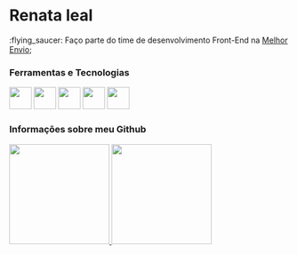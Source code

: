 <div dsplay="inline-block">
  <h1 align="left">Renata leal</h1>

  <div display="inline-block">
    <p align="left"> :flying_saucer: Faço parte do time de desenvolvimento Front-End na <a href="https://melhorenvio.com.br//">Melhor Envio</a>;</p>
    
  </div>
 </div>







### Ferramentas e Tecnologias
  <div>
   <img src="https://cdn.jsdelivr.net/gh/devicons/devicon/icons/html5/html5-original.svg" width="40" height="40"/>
   <img src="https://cdn.jsdelivr.net/gh/devicons/devicon/icons/css3/css3-original.svg" width="40" height="40" />
   <img src="https://cdn.jsdelivr.net/gh/devicons/devicon/icons/javascript/javascript-original.svg" width="40" height="40" />
   <img src="https://cdn.jsdelivr.net/gh/devicons/devicon/icons/vuejs/vuejs-original.svg" width="40" height="40"/>
   <img src="https://cdn.jsdelivr.net/gh/devicons/devicon/icons/nuxtjs/nuxtjs-original.svg" width="40" height="40"/>
  
  </div>
  






### Informações sobre meu Github

<section>
<a href="https://github.com/renataleal335">
<img height="180em" src="https://github-readme-stats.vercel.app/api/top-langs/?username=renataleal335&layout=compact&langs_count=7&theme=merko"/>
<img height="180em" src="https://github-readme-stats.vercel.app/api?username=renataleal335&show_icons=true&theme=merko&include_all_commits=true&count_private=true"/>
  
</section>
 




